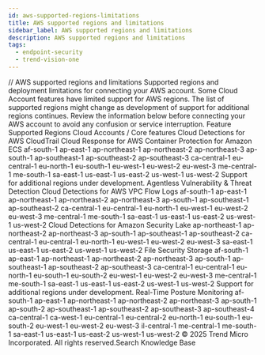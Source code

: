 ```yaml
---
id: aws-supported-regions-limitations
title: AWS supported regions and limitations
sidebar_label: AWS supported regions and limitations
description: AWS supported regions and limitations
tags:
  - endpoint-security
  - trend-vision-one
---
```


/*<![CDATA[*/ $('#title').html($('meta[name=map-description]').attr('content')); /*]]>*/ AWS supported regions and limitations Supported regions and deployment limitations for connecting your AWS account. Some Cloud Account features have limited support for AWS regions. The list of supported regions might change as development of support for additional regions continues. Review the information below before connecting your AWS account to avoid any confusion or service interruption. Feature Supported Regions Cloud Accounts / Core features Cloud Detections for AWS CloudTrail Cloud Response for AWS Container Protection for Amazon ECS af-south-1 ap-east-1 ap-northeast-1 ap-northeast-2 ap-northeast-3 ap-south-1 ap-southeast-1 ap-southeast-2 ap-southeast-3 ca-central-1 eu-central-1 eu-north-1 eu-south-1 eu-west-1 eu-west-2 eu-west-3 me-central-1 me-south-1 sa-east-1 us-east-1 us-east-2 us-west-1 us-west-2 Support for additional regions under development. Agentless Vulnerability & Threat Detection Cloud Detections for AWS VPC Flow Logs af-south-1 ap-east-1 ap-northeast-1 ap-northeast-2 ap-northeast-3 ap-south-1 ap-southeast-1 ap-southeast-2 ca-central-1 eu-central-1 eu-north-1 eu-west-1 eu-west-2 eu-west-3 me-central-1 me-south-1 sa-east-1 us-east-1 us-east-2 us-west-1 us-west-2 Cloud Detections for Amazon Security Lake ap-northeast-1 ap-northeast-2 ap-northeast-3 ap-south-1 ap-southeast-1 ap-southeast-2 ca-central-1 eu-central-1 eu-north-1 eu-west-1 eu-west-2 eu-west-3 sa-east-1 us-east-1 us-east-2 us-west-1 us-west-2 File Security Storage af-south-1 ap-east-1 ap-northeast-1 ap-northeast-2 ap-northeast-3 ap-south-1 ap-southeast-1 ap-southeast-2 ap-southeast-3 ca-central-1 eu-central-1 eu-north-1 eu-south-1 eu-south-2 eu-west-1 eu-west-2 eu-west-3 me-central-1 me-south-1 sa-east-1 us-east-1 us-east-2 us-west-1 us-west-2 Support for additional regions under development. Real-Time Posture Monitoring af-south-1 ap-east-1 ap-northeast-1 ap-northeast-2 ap-northeast-3 ap-south-1 ap-south-2 ap-southeast-1 ap-southeast-2 ap-southeast-3 ap-southeast-4 ca-central-1 ca-west-1 eu-central-1 eu-central-2 eu-north-1 eu-south-1 eu-south-2 eu-west-1 eu-west-2 eu-west-3 il-central-1 me-central-1 me-south-1 sa-east-1 us-east-1 us-east-2 us-west-1 us-west-2 © 2025 Trend Micro Incorporated. All rights reserved.Search Knowledge Base